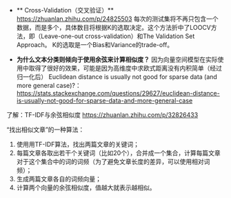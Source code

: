 - ** Cross-Validation（交叉验证）** https://zhuanlan.zhihu.com/p/24825503
每次的测试集将不再只包含一个数据，而是多个，具体数目将根据K的选取决定。这个方法折中了LOOCV方法，即（Leave-one-out cross-validation）和The Validation Set Approach。
K的选取是一个Bias和Variance的trade-off。

- **为什么文本分类则倾向于使用余弦来计算相似度？** 因为向量空间模型在实际使用中取得了很好的效果，可能是因为高维度中求欧式距离没有内积简单（经过归一化后）
Euclidean distance is usually not good for sparse data (and more general case)?：https://stats.stackexchange.com/questions/29627/euclidean-distance-is-usually-not-good-for-sparse-data-and-more-general-case

了解：TF-IDF与余弦相似度 https://zhuanlan.zhihu.com/p/32826433

“找出相似文章”的一种算法：
1. 使⽤用TF-IDF算法，找出两篇文章的关键词；
2. 每篇文章各取出若干个关键词（比如20个），合并成一个集合，计算每篇文章对于这个集合中的词的词频（为了避免文章长度的差异，可以使用相对词频）；
3. 生成两篇文章各自的词频向量；
4. 计算两个向量的余弦相似度，值越大就表示越相似。




